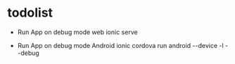 # todolist
- Run App on debug mode web
ionic serve

- Run App on debug mode Android
ionic cordova run android --device -l --debug